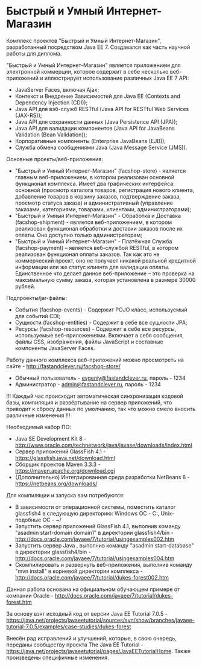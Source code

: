 # Быстрый и Умный Интернет-Магазин

Комплекс проектов "Быстрый и Умный Интернет-Магазин", разработанный посредством Java EE 7. Создавался как часть научной работы для диплома.

"Быстрый и Умный Интернет-Магазин" является приложением для электронной коммерции, которое содержит в себе несколько веб-приложений и иллюстрирует использование различных Java EE 7 API:
* JavaServer Faces, включая Ajax;
* Контекст и Внедрение Зависимостей для Java EE (Contexts and Dependency Injection (CDI));
* Java API для вэб-служб RESTful (Java API for RESTful Web Services (JAX-RS));
* Java API для сохранности данных (Java Persistence API (JPA));
* Java API для валидации компонентов (Java API for JavaBeans Validation (Bean Validation));
* Корпоративные компоненты (Enterprise JavaBeans (EJB));
* Служба обмена сообщениями Java (Java Message Service (JMS)).

Основные проекты/веб-приложения:
* "Быстрый и Умный Интернет-Магазин" (facshop-store) - является главным веб-приложением, в котором реализован основной функционал комплекса. Имеет два графических интерфейса: основной (просмотр каталога товаров, регистрация нового клиента, добавление товаров в корзину заказов, подтверждение заказа, просмотр статуса заказа) и административный  (управление заказами, категориями, товарами, клиентами, администраторами);
* "Быстрый и Умный Интернет-Магазин" - Обработка и Доставка (facshop-shipment) - является веб-приложением, в котором реализован функционал обработки и доставки заказов после их оплаты. Оно доступно только администраторам;
* "Быстрый и Умный Интернет-Магазин" - Платёжная Служба (facshop-payment) – является веб-службой RESTful, в котором реализован функционал оплаты заказов. Так как это не коммерческий проект, оно не получает никакой реальной кредитной информации или же статус клиента для валидации оплаты. Единственное что делает данное веб-приложение – это проверка на максимальную сумму заказа, которая установлена в размере 30000 рублей.

Подпроекты/jar-файлы:
* События (facshop-events) - Содержит POJO класс, используемый для событий CDI;
* Сущности (facshop-entities) - Содержит в себе все сущности JPA;
* Ресурсы (facshop-resources) - Содержит в себе все ресурсы, используемые веб-приложениями. Включает в себя сообщения, файлы CSS, изображения, файлы JavaScript и составные компоненты JavaServer Faces.

Работу данного комплекса веб-приложений можно просмотреть на сайте - http://fastandclever.ru/facshop-store/ 
* Обычный пользователь - evgeniy@fastandclever.ru, пароль - 1234
* Администратор - admin@fastandclever.ru, пароль - 1234

!!! Каждый час происходит автоматическая синхронизация кодовой базы, компиляция и развёртывание на сервер приложений, что приводит к сбросу данных по умолчанию, так что можно смело вносить различные изменения !!!

Необходимый набор ПО:
* Java SE Development Kit 8 - http://www.oracle.com/technetwork/java/javase/downloads/index.html
* Сервер приложений GlassFish 4.1 - https://glassfish.java.net/download.html
* Сборщик проектов Maven 3.3.3 - https://maven.apache.org/download.cgi
* (Дополнительно) Интегрированная среда разработки NetBeans 8 - https://netbeans.org/downloads/

Для компиляции и запуска вам потребуются:
* В зависимости от операционной системы, поместить каталог glassfish4 в следующую директорию: Windows ОС - C:\, Unix-подобные ОС - ~/
* Запустить сервер приложений GlassFish 4.1, выполнив команду "asadmin start-domain domain1" в директории glassfish4/bin - http://docs.oracle.com/javaee/7/tutorial/usingexamples002.htm
* Запустить сервер Java , выполнив команду "asadmin start-database" в директории glassfish4/bin - http://docs.oracle.com/javaee/7/tutorial/usingexamples004.htm
* Скомпилировать и развернуть веб-приложения, выполнив команду "mvn install" в корневой директории комплекса - http://docs.oracle.com/javaee/7/tutorial/dukes-forest002.htm

Данная работа основана на официальном обучающем примере от компании Oracle - http://docs.oracle.com/javaee/7/tutorial/dukes-forest.htm

За основу взят исходный код от версии Java EE Tutorial 7.0.5 - https://java.net/projects/javaeetutorial/sources/svn/show/branches/javaee-tutorial-7.0.5/examples/case-studies/dukes-forest

Внесён рад исправлений и улучшений, которые, в свою очередь, переданы сообществу проекта The Java EE Tutorial - https://java.net/projects/javaeetutorial/pages/JavaEETutorialHome. Также произведены специфичные изменения.
